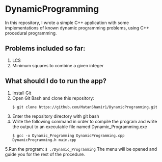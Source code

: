 # DynamicProgramming
In this repository, I wrote a simple C++ application with some implementations of known dynamic programming problems, using C++ procedural programming.
## Problems included so far:
1. LCS
2. Minimum squares to combine a given integer
## What should I do to run the app?
1. Install Git
2. Open Git Bash and clone this repository:
    ```
    $ git clone https://github.com/MatanShamir1/DynamicProgramming.git
    ```
3. Enter the repository directory with git bash
4. Write the following command in order to compile the program and write the output to an executable file named Dynamic_Programming.exe
    ```
    $ gcc -o Dynamic_Programming DynamicProgramming.cpp DynamicProgramming.h main.cpp
    ```
5.Run the program:
    ```
    $ ./Dynamic_Programming
    ```
The menu will be opened and guide you for the rest of the procedure.

